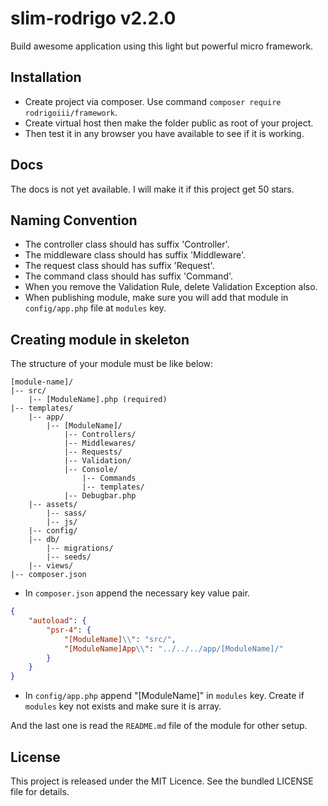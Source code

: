 # slim-rodrigo v2.2.0

Build awesome application using this light but powerful micro framework.

## Installation
* Create project via composer. Use command `composer require rodrigoiii/framework`.
* Create virtual host then make the folder public as root of your project.
* Then test it in any browser you have available to see if it is working.

## Docs

The docs is not yet available. I will make it if this project get 50 stars.

## Naming Convention

* The controller class should has suffix 'Controller'.
* The middleware class should has suffix 'Middleware'.
* The request class should has suffix 'Request'.
* The command class should has suffix 'Command'.
* When you remove the Validation Rule, delete Validation Exception also.
* When publishing module, make sure you will add that module in `config/app.php` file at `modules` key.

## Creating module in skeleton

The structure of your module must be like below:

```
[module-name]/
|-- src/
    |-- [ModuleName].php (required)
|-- templates/
    |-- app/
        |-- [ModuleName]/
            |-- Controllers/
            |-- Middlewares/
            |-- Requests/
            |-- Validation/
            |-- Console/
                |-- Commands
                |-- templates/
            |-- Debugbar.php
    |-- assets/
        |-- sass/
        |-- js/
    |-- config/
    |-- db/
        |-- migrations/
        |-- seeds/
    |-- views/
|-- composer.json
```

- In `composer.json` append the necessary key value pair.
```json
{
    "autoload": {
        "psr-4": {
            "[ModuleName]\\": "src/",
            "[ModuleName]App\\": "../../../app/[ModuleName]/"
        }
    }
}
```

- In `config/app.php` append "[ModuleName]" in `modules` key. Create if `modules` key not exists and make sure it is array.

And the last one is read the `README.md` file of the module for other setup.

## License
This project is released under the MIT Licence. See the bundled LICENSE file for details.
